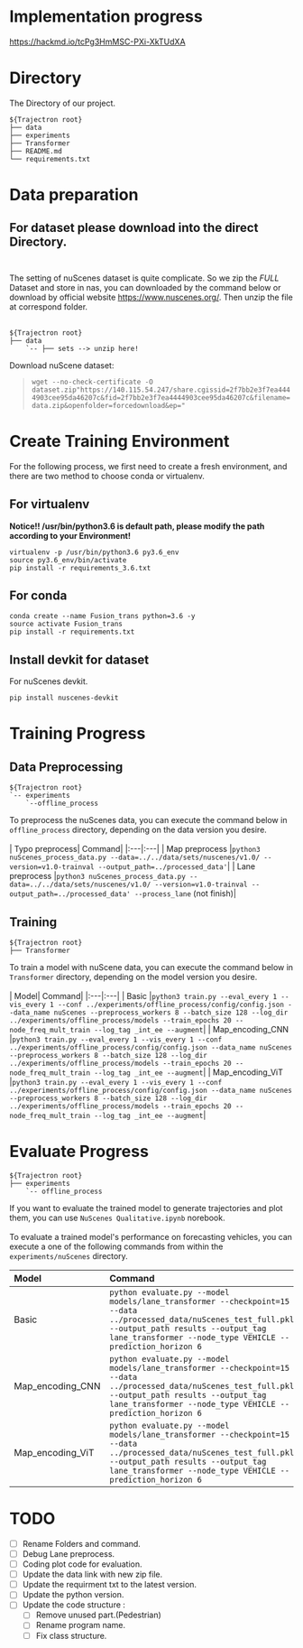 # Implementation progress
https://hackmd.io/tcPg3HmMSC-PXi-XkTUdXA
# Directory
The Directory of our project.

    ${Trajectron root}
    ├── data
    ├── experiments
    ├── Transformer
    ├── README.md
    └── requirements.txt

# Data preparation

## For dataset please download into the direct Directory.<br></br>
The setting of nuScenes dataset is quite complicate. So we zip the *FULL* Dataset and store in nas, you can downloaded by the command below or download by official website https://www.nuscenes.org/. Then unzip the file at correspond folder.<br></br>

    ${Trajectron root}
    ├── data
        `-- ├── sets --> unzip here!

Download nuScene dataset:

> ```wget --no-check-certificate -O dataset.zip"https://140.115.54.247/share.cgissid=2f7bb2e3f7ea4444903cee95da46207c&fid=2f7bb2e3f7ea4444903cee95da46207c&filename=data.zip&openfolder=forcedownload&ep="```
    
# Create Training Environment

For the following process, we first need to create a fresh environment, and there are two method to choose conda or virtualenv.

## For virtualenv
**Notice!! /usr/bin/python3.6 is default path, please modify the path according to your Environment!**

    virtualenv -p /usr/bin/python3.6 py3.6_env 
    source py3.6_env/bin/activate
    pip install -r requirements_3.6.txt
    
## For conda

    conda create --name Fusion_trans python=3.6 -y
    source activate Fusion_trans
    pip install -r requirements.txt
    
## Install devkit for dataset

For nuScenes devkit.
    
    pip install nuscenes-devkit

# Training Progress


## Data Preprocessing

    ${Trajectron root}
    `-- experiments
        `--offline_process
        
To preprocess the nuScenes data, you can execute the command below in `offline_process` directory, depending on the data version you desire.<br></br>
| Typo preprocess| Command|
|:---|:---|
| Map preprocess |```python3 nuScenes_process_data.py --data=../../data/sets/nuscenes/v1.0/ --version=v1.0-trainval --output_path=../processed_data'```|
| Lane preprocess |```python3 nuScenes_process_data.py --data=../../data/sets/nuscenes/v1.0/ --version=v1.0-trainval --output_path=../processed_data' --process_lane``` (not finish)|

## Training

    ${Trajectron root}
    ├── Transformer

To train a model with nuScene data, you can execute the command below in `Transformer` directory, depending on the model version you desire.<br></br>
| Model| Command|
|:---|:---|
| Basic |```python3 train.py --eval_every 1 --vis_every 1 --conf ../experiments/offline_process/config/config.json --data_name nuScenes --preprocess_workers 8 --batch_size 128 --log_dir ../experiments/offline_process/models --train_epochs 20 --node_freq_mult_train --log_tag _int_ee --augment```|
| Map_encoding_CNN |```python3 train.py --eval_every 1 --vis_every 1 --conf ../experiments/offline_process/config/config.json --data_name nuScenes --preprocess_workers 8 --batch_size 128 --log_dir ../experiments/offline_process/models --train_epochs 20 --node_freq_mult_train --log_tag _int_ee --augment```|
| Map_encoding_ViT |```python3 train.py --eval_every 1 --vis_every 1 --conf ../experiments/offline_process/config/config.json --data_name nuScenes --preprocess_workers 8 --batch_size 128 --log_dir ../experiments/offline_process/models --train_epochs 20 --node_freq_mult_train --log_tag _int_ee --augment```|

# Evaluate Progress
    
    ${Trajectron root}
    ├── experiments
        `-- offline_process
        
If you want to evaluate the trained model to generate trajectories and plot them, you can use `NuScenes Qualitative.ipynb` norebook.<br></br>
To evaluate a trained model's performance on forecasting vehicles, you can execute a one of the following commands from within the `experiments/nuScenes` directory.
    
| Model| Command|
|:---|:---|
| Basic |```python evaluate.py --model models/lane_transformer --checkpoint=15 --data ../processed_data/nuScenes_test_full.pkl --output_path results --output_tag lane_transformer --node_type VEHICLE --prediction_horizon 6```|
| Map_encoding_CNN |```python evaluate.py --model models/lane_transformer --checkpoint=15 --data ../processed_data/nuScenes_test_full.pkl --output_path results --output_tag lane_transformer --node_type VEHICLE --prediction_horizon 6```|
| Map_encoding_ViT |```python evaluate.py --model models/lane_transformer --checkpoint=15 --data ../processed_data/nuScenes_test_full.pkl --output_path results --output_tag lane_transformer --node_type VEHICLE --prediction_horizon 6```|

# TODO
- [ ] Rename Folders and command.
- [ ] Debug Lane preprocess.
- [ ] Coding plot code for evaluation.
- [ ] Update the data link with new zip file.
- [ ] Update the requirment txt to the latest version.
- [ ] Update the python version.
- [ ] Update the code structure : 
    - [ ] Remove unused part.(Pedestrian)
    - [ ] Rename program name.
    - [ ] Fix class structure.